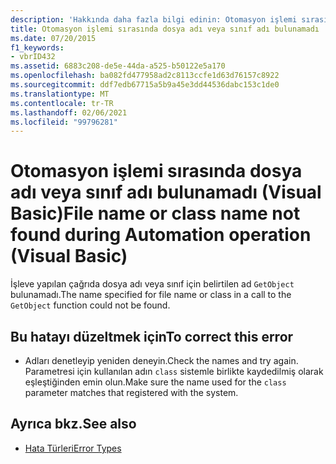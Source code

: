 ```yaml
---
description: 'Hakkında daha fazla bilgi edinin: Otomasyon işlemi sırasında dosya adı veya sınıf adı bulunamadı (Visual Basic)'
title: Otomasyon işlemi sırasında dosya adı veya sınıf adı bulunamadı
ms.date: 07/20/2015
f1_keywords:
- vbrID432
ms.assetid: 6883c208-de5e-44da-a525-b50122e5a170
ms.openlocfilehash: ba082fd477958ad2c8113ccfe1d63d76157c8922
ms.sourcegitcommit: ddf7edb67715a5b9a45e3dd44536dabc153c1de0
ms.translationtype: MT
ms.contentlocale: tr-TR
ms.lasthandoff: 02/06/2021
ms.locfileid: "99796281"
---
```

# <a name="file-name-or-class-name-not-found-during-automation-operation-visual-basic"></a><span data-ttu-id="c25ce-103">Otomasyon işlemi sırasında dosya adı veya sınıf adı bulunamadı (Visual Basic)</span><span class="sxs-lookup"><span data-stu-id="c25ce-103">File name or class name not found during Automation operation (Visual Basic)</span></span>

<span data-ttu-id="c25ce-104">İşleve yapılan çağrıda dosya adı veya sınıf için belirtilen ad `GetObject` bulunamadı.</span><span class="sxs-lookup"><span data-stu-id="c25ce-104">The name specified for file name or class in a call to the `GetObject` function could not be found.</span></span>  
  
## <a name="to-correct-this-error"></a><span data-ttu-id="c25ce-105">Bu hatayı düzeltmek için</span><span class="sxs-lookup"><span data-stu-id="c25ce-105">To correct this error</span></span>  
  
- <span data-ttu-id="c25ce-106">Adları denetleyip yeniden deneyin.</span><span class="sxs-lookup"><span data-stu-id="c25ce-106">Check the names and try again.</span></span> <span data-ttu-id="c25ce-107">Parametresi için kullanılan adın `class` sistemle birlikte kaydedilmiş olarak eşleştiğinden emin olun.</span><span class="sxs-lookup"><span data-stu-id="c25ce-107">Make sure the name used for the `class` parameter matches that registered with the system.</span></span>  
  
## <a name="see-also"></a><span data-ttu-id="c25ce-108">Ayrıca bkz.</span><span class="sxs-lookup"><span data-stu-id="c25ce-108">See also</span></span>

- [<span data-ttu-id="c25ce-109">Hata Türleri</span><span class="sxs-lookup"><span data-stu-id="c25ce-109">Error Types</span></span>](../../programming-guide/language-features/error-types.md)

